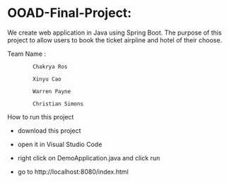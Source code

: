 # OOAD-Final-Project: 

We create web application in Java using Spring Boot. The purpose of this project to allow users to book the ticket airpline and hotel of their choose.

Team Name : 
		
			Chakrya Ros

            Xinyu Cao

            Warren Payne

            Christian Simons

How to run this project

- download this project

- open it in Visual Studio Code

- right click on DemoApplication.java and click run

- go to http://localhost:8080/index.html 


